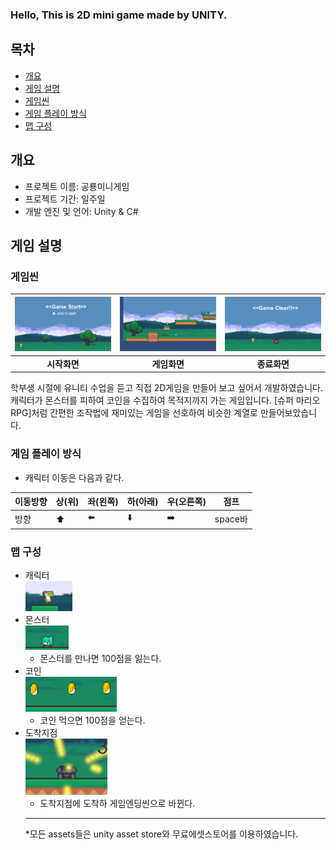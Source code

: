 ### Hello, This is 2D mini game made by UNITY.
## **목차**
- [개요](##개요)
- [게임 설명](##게임설명)
- [게임씬](###게임씬)
- [게임 플레이 방식](###게임플레이방식)
- [맵 구성](###맵구성)


## **개요**
- 프로젝트 이름: 공룡미니게임
- 프로젝트 기간: 일주일
- 개발 엔진 및 언어: Unity & C#

## **게임 설명**

### 게임씬
|<img src=readmeImages/start.png>|<img src=readmeImages/game.png>|<img src=readmeImages/clear.png>|
|:---:|:---:|:---:|
|**시작화면**|**게임화면**|**종료화면**|

학부생 시절에 유니티 수업을 듣고 직접 2D게임을 만들어 보고 싶어서 개발하였습니다. <br/>
캐릭터가 몬스터를 피하여 코인을 수집하여 목적지까지 가는 게임입니다. [슈퍼 마리오 RPG]처럼 간편한 조작법에 재미있는 게임을 선호하여 비슷한 계열로 만들어보았습니다. <br/>

### 게임 플레이 방식
- 캐릭터 이동은 다음과 같다. 
  
|이동방향|상(위)|좌(왼쪽)|하(아래)|우(오른쪽)|점프|
|---|---|---|---|---|---|
|방향|⬆️|⬅️|⬇️|➡️|space바|


### 맵 구성
- 캐릭터
  <br/>
  <img src=readmeImages/dino.png>
- 몬스터
  <br/>
  <img src=readmeImages/enemy.png>
  - 몬스터를 만나면 100점을 잃는다.
- 코인
  <br/>
  <img src=readmeImages/coin.png>
  - 코인 먹으면 100점을 얻는다.
- 도착지점
  <br/>
  <img src=readmeImages/arrive.png>
  - 도착지점에 도착하 게임엔딩씬으로 바뀐다. 
  <hr/>
  *모든 assets들은 unity asset store와 무료에셋스토어를 이용하였습니다. 


